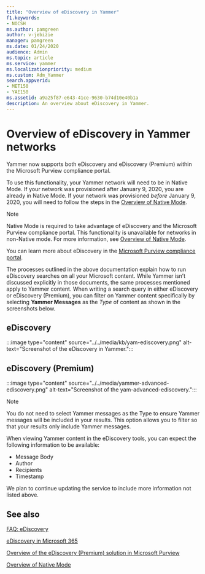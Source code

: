 ```yaml
---
title: "Overview of eDiscovery in Yammer"
f1.keywords:
- NOCSH
ms.author: pamgreen
author: v-jebizie
manager: pamgreen
ms.date: 01/24/2020
audience: Admin
ms.topic: article
ms.service: yammer
ms.localizationpriority: medium
ms.custom: Adm_Yammer
search.appverid: 
- MET150
- YAE150
ms.assetid: a9a25f87-e643-41ce-9630-b74d10e40b1a
description: An overview about eDiscovery in Yammer.
---
```


# Overview of eDiscovery in Yammer networks

Yammer now supports both eDiscovery and eDiscovery (Premium) within the Microsoft Purview compliance portal.

To use this functionality, your Yammer network will need to be in Native Mode. If your network was provisioned after January 9, 2020, you are already in Native Mode. If your network was provisioned *before* January 9, 2020, you will need to follow the steps in the [Overview of Native Mode](../configure-your-yammer-network/overview-native-mode.md).

 > [!NOTE]
> Native Mode is required to take advantage of eDiscovery and the Microsoft Purview compliance portal. This functionality is unavailable for networks in non-Native mode. For more information, see [Overview of Native Mode](../configure-your-yammer-network/overview-native-mode.md). 

You can learn more about eDiscovery in the [Microsoft Purview compliance portal](/microsoft-365/compliance/).

The processes outlined in the above documentation explain how to run eDiscovery searches on all your Microsoft content. While Yammer isn’t discussed explicitly in those documents, the same processes mentioned apply to Yammer content. When writing a search query in either eDiscovery or eDiscovery (Premium), you can filter on Yammer content specifically by selecting **Yammer Messages** as the *Type* of content as shown in the screenshots below.

## eDiscovery

:::image type="content" source="../../media/kb/yam-ediscovery.png" alt-text="Screenshot of the eDiscovery in Yammer.":::

## eDiscovery (Premium)

:::image type="content" source="../../media/yammer-advanced-ediscovery.png" alt-text="Screenshot of the yam-advanced-ediscovery.":::

> [!NOTE]
> You do not need to select Yammer messages as the Type to ensure Yammer messages will be included in your results. This option allows you to filter so that your results only include Yammer messages.

When viewing Yammer content in the eDiscovery tools, you can expect the following information to be available:

- Message Body
- Author
- Recipients
- Timestamp

We plan to continue updating the service to include more information not listed above.

## See also

[FAQ: eDiscovery](./faq-ediscovery.md)

[eDiscovery in Microsoft 365](/office365/securitycompliance/ediscovery)

[Overview of the eDiscovery (Premium) solution in Microsoft Purview](/office365/securitycompliance/office-365-advanced-ediscovery)

[Overview of Native Mode](../configure-your-yammer-network/overview-native-mode.md)
